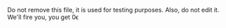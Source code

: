 Do not remove this file, it is used for testing purposes. Also, do not edit it.
We'll fire you, you get 0ϵ
